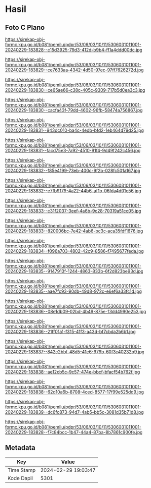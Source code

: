 # Hasil

## Foto C Plano

https://sirekap-obj-formc.kpu.go.id/b081/pemilu/pdpr/53/06/03/10/11/5306031011001-20240229-183828--c15d3925-79d3-412d-b9b4-ff1a4ddd00dc.jpg

https://sirekap-obj-formc.kpu.go.id/b081/pemilu/pdpr/53/06/03/10/11/5306031011001-20240229-183829--ce7633aa-4342-4d50-97ec-97ff7626272d.jpg

https://sirekap-obj-formc.kpu.go.id/b081/pemilu/pdpr/53/06/03/10/11/5306031011001-20240229-183830--ce65ae66-c38c-405c-9309-717b5d0ea3c3.jpg

https://sirekap-obj-formc.kpu.go.id/b081/pemilu/pdpr/53/06/03/10/11/5306031011001-20240229-183830--cacfa43f-79dd-4602-96fb-58474a756867.jpg

https://sirekap-obj-formc.kpu.go.id/b081/pemilu/pdpr/53/06/03/10/11/5306031011001-20240229-183831--943dc010-ba4c-4edb-bfd2-1eb464d79d25.jpg

https://sirekap-obj-formc.kpu.go.id/b081/pemilu/pdpr/53/06/03/10/11/5306031011001-20240229-183831--facd75e3-7a92-4510-91f4-9d49f242c456.jpg

https://sirekap-obj-formc.kpu.go.id/b081/pemilu/pdpr/53/06/03/10/11/5306031011001-20240229-183832--f85e4199-73eb-400c-9f2b-028fc501a167.jpg

https://sirekap-obj-formc.kpu.go.id/b081/pemilu/pdpr/53/06/03/10/11/5306031011001-20240229-183832--e7fb9179-4a22-44b6-af1b-06fda4d01c56.jpg

https://sirekap-obj-formc.kpu.go.id/b081/pemilu/pdpr/53/06/03/10/11/5306031011001-20240229-183833--c31f2037-3eef-4a6b-9c28-70319a51cc05.jpg

https://sirekap-obj-formc.kpu.go.id/b081/pemilu/pdpr/53/06/03/10/11/5306031011001-20240229-183833--820006bc-7e42-4ab6-bc3c-aca35fdf1676.jpg

https://sirekap-obj-formc.kpu.go.id/b081/pemilu/pdpr/53/06/03/10/11/5306031011001-20240229-183834--f096a703-4802-42c9-8586-f7495677feda.jpg

https://sirekap-obj-formc.kpu.go.id/b081/pemilu/pdpr/53/06/03/10/11/5306031011001-20240229-183835--9147913f-1244-4863-833b-6f2d823be93d.jpg

https://sirekap-obj-formc.kpu.go.id/b081/pemilu/pdpr/53/06/03/10/11/5306031011001-20240229-183835--aae7fc93-90db-49d8-972c-e6ef6a33fc1d.jpg

https://sirekap-obj-formc.kpu.go.id/b081/pemilu/pdpr/53/06/03/10/11/5306031011001-20240229-183836--08e1db09-02bd-4b49-875e-13dd4990e253.jpg

https://sirekap-obj-formc.kpu.go.id/b081/pemilu/pdpr/53/06/03/10/11/5306031011001-20240229-183836--21ff01a1-f315-41f3-a43d-bf7cbda2b6b1.jpg

https://sirekap-obj-formc.kpu.go.id/b081/pemilu/pdpr/53/06/03/10/11/5306031011001-20240229-183837--842c2bbf-48d5-41e6-979b-60f3c40232b9.jpg

https://sirekap-obj-formc.kpu.go.id/b081/pemilu/pdpr/53/06/03/10/11/5306031011001-20240229-183838--ae12cb5c-9c57-474e-bbcf-bfacf54b762f.jpg

https://sirekap-obj-formc.kpu.go.id/b081/pemilu/pdpr/53/06/03/10/11/5306031011001-20240229-183838--62d10a6b-8708-4ced-8577-17f99e525dd9.jpg

https://sirekap-obj-formc.kpu.go.id/b081/pemilu/pdpr/53/06/03/10/11/5306031011001-20240229-183839--dc6fc873-94d7-4ab5-bb5c-3081d35b71d8.jpg

https://sirekap-obj-formc.kpu.go.id/b081/pemilu/pdpr/53/06/03/10/11/5306031011001-20240229-183828--f7c84bcc-1b47-44a4-87ba-8b7861c900fe.jpg


## Metadata

| Key        | Value               |
| ---------- | ------------------- |
| Time Stamp | 2024-02-29 19:03:47 |
| Kode Dapil | 5301                |



